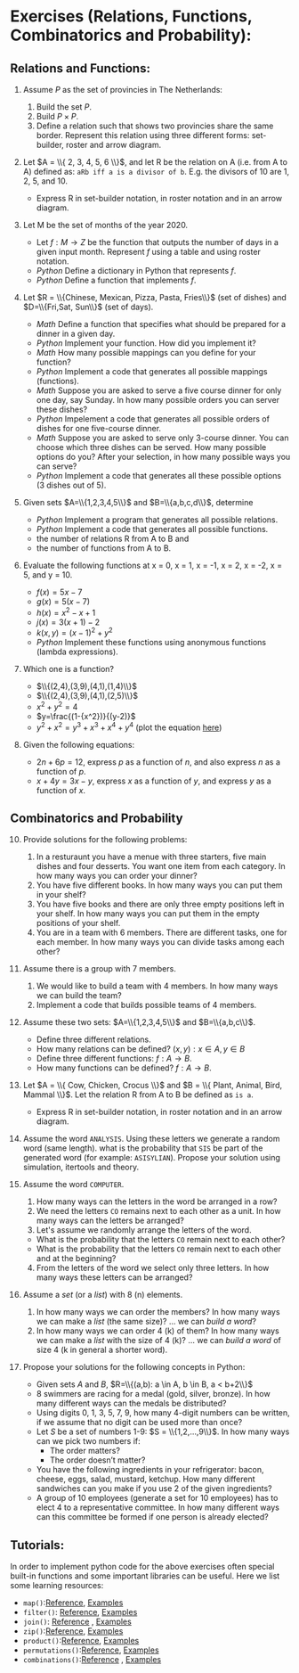 # Exercises (Relations, Functions, Combinatorics and Probability):

## Relations and Functions:
1. Assume $P$ as the set of provincies in The Netherlands:
	1. Build the set $P$.
	2. Build $P \times P$.
	3. Define a relation such that shows two provincies share the same border. Represent this relation using three different forms: set-builder, roster and arrow diagram.

2. Let $A = \\{ 2, 3, 4, 5, 6 \\}$, and let R be the relation on A (i.e. from A to A) defined as: `aRb iff a is a divisor of b`.  E.g. the divisors of 10 are 1, 2, 5, and 10.
    - Express R in set-builder notation, in roster notation and in an arrow diagram.

3. Let M be the set of months of the year 2020.
    - Let $f: M \rightarrow Z$ be the function that outputs the number of days in a given input month.  Represent $f$ using a table and using roster notation. 
    - *Python* Define a dictionary in Python that represents $f$.
    - *Python* Define a function that implements $f$. 

4. Let $R = \\{Chinese, Mexican, Pizza, Pasta, Fries\\}$ (set of dishes) and $D=\\{Fri,Sat, Sun\\}$ (set of days).
    - *Math* Define a function that specifies what should be prepared for a dinner in a given day.
    - *Python* Implement your function. How did you implement it?
    - *Math* How many possible mappings can you define for your function? 
    - *Python* Implement a code that generates all possible mappings (functions).
    - *Math* Suppose you are asked to serve a five course dinner for only one day, say Sunday. In how many possible orders you can server these dishes?
    - *Python* Impelement a code that generates all possible orders of dishes for one five-course dinner.
    - *Math* Suppose you are asked to serve only 3-course dinner. You can choose which three dishes can be served. How many possible options do you? After your selection, in how many possible ways you can serve?
    - *Python* Implement a code that generates all these possible options (3 dishes out of 5).


5. Given sets $A=\\{1,2,3,4,5\\}$ and $B=\\{a,b,c,d\\}$, determine  
    - *Python* Implement a program that generates all possible relations.
    - *Python* Implement a code that generates all possible functions.
    - the number of relations R from A to B and 
    - the number of functions from A to B.

7. Evaluate the following functions at x = 0, x = 1, x = -1, x = 2, x = -2, x = 5, and y = 10.
    - $f(x) = 5x - 7$
    - $g(x) = 5(x-7)$
    - $h(x) = {x^2} - x + 1$
    - $j(x) = 3(x+1) - 2$
    - $k(x,y) = {(x-1)^2} + {y^2}$
    - *Python* Implement these functions using anonymous functions (lambda expressions).

8. Which one is a function?
    - $\\{(2,4),(3,9),(4,1),(1,4)\\}$
    - $\\{(2,4),(3,9),(4,1),(2,5)\\}$
    - ${x^2}+{y^2}=4$
    - $y=\frac{(1-{x^2})}{(y-2)}$
    - $y^{2}+x^{2}=y^{3}+x^{3}+x^{4}+y^{4}$ (plot the equation [here](https://www.desmos.com/calculator))

9. Given the following equations:
    - $2n + 6p = 12$, express $p$ as a function of $n$, and also express $n$ as a function of $p$. 
    - $x + 4y = 3x - y$, express $x$ as a function of $y$, and express $y$ as a function of $x$.

## Combinatorics and Probability
10. Provide solutions for the following problems:
    1. In a resturaunt you have a menue with three starters, five main dishes and four desserts. You want one item from each category. In how many ways you can order your dinner?
    2. You have five different books. In how many ways you can put them in your shelf?
    3. You have five books and there are only three empty positions left in your shelf. In how many ways you can put them in the empty positions of your shelf.
    4. You are in a team with 6 members. There are different tasks, one for each member. In how many ways you can divide tasks among each other? 

11. Assume there is a group with 7 members.  
    1. We would like to build a team with 4 members. In how many ways we can build the team?
    2. Implement a code that builds possible teams of 4 members.

12. Assume these two sets: $A=\\{1,2,3,4,5\\}$ and $B=\\{a,b,c\\}$. 
    - Define three different relations.
    - How many relations can be defined? $(x,y): x \in A, y \in B$
    - Define three different functions: $f: A \rightarrow B$.
    - How many functions can be defined? $f: A \rightarrow B$.
13. Let $A = \\{ Cow, Chicken, Crocus \\}$ and $B = \\{ Plant, Animal, Bird, Mammal \\}$.  Let the relation R from A to B be defined as `is a`.
    - Express R in set-builder notation, in roster notation and in an arrow diagram.


14. Assume the word `ANALYSIS`. Using these letters we generate a random word (same length). what is the probability that `SIS` be part of the generated word (for example: `ASISYLIAN`). Propose your solution using simulation, itertools and theory.


15. Assume the word `COMPUTER`. 
    1. How many ways can the letters in the word be arranged in a row?
    2. We need the letters `CO` remains next to each other as a unit. In how many ways can the letters be arranged?
    3. Let's assume we randomly arrange the letters of the word. 
    - What is the probability that the letters `CO` remain next to each other?
    - What is the probability that the letters `CO` remain next to each other and at the beginning?
    4. From the letters of the word we select only three letters. In how many ways these letters can be arranged?


16. Assume a *set* (or a *list*) with 8 (n) elements.
    1. In how many ways we can order the members? In how many ways we can make a *list* (the same size)? ... we can *build a word*?
    2. In how many ways we can order 4 (k) of them? In how many ways we can make a *list* with the size of 4 (k)? ... we can *build a word* of size 4 (k in general a shorter word).

17. Propose your solutions for the following concepts in Python:
    - Given sets $A$ and $B$, $R=\\{(a,b): a \in A, b \in B, a < b+2\\}$
    - 8 swimmers are racing for a medal (gold, silver, bronze). In how many different ways can the medals be distributed?
    - Using digits 0, 1, 3, 5, 7, 9, how many 4-digit numbers can be written, if we assume that no digit can be used more than once?
    - Let $S$ be a set of numbers 1-9: $S = \\{1,2,...,9\\}$. In how many ways can we pick two numbers if:
        - The order matters?
        - The order doesn’t matter?
    - You have the following ingredients in your refrigerator: bacon, cheese, eggs, salad, mustard, ketchup. How many different sandwiches can you make if you use 2 of the given ingredients?
    - A group of 10 employees (generate a set for 10 employees) has to elect 4 to a representative committee. In how many different ways can this committee be formed if one person is already elected?

     
## Tutorials:

In order to implement python code for the above exercises often special built-in functions and some important libraries can be useful. Here we list some learning resources:
- `map()`:[Reference](https://docs.python.org/3/library/functions.html?highlight=map#map), [Examples](https://www.programiz.com/python-programming/methods/built-in/map)
- `filter()`: [Reference](https://docs.python.org/3/library/functions.html?highlight=map#filter), [Examples](https://www.programiz.com/python-programming/methods/built-in/filter)
- `join()`: [Reference](https://docs.python.org/3/library/stdtypes.html#str.join) , [Examples](https://www.programiz.com/python-programming/methods/string/join)
- `zip()`:[Reference](https://docs.python.org/3/library/functions.html?highlight=zip#zip), [Examples](https://www.programiz.com/python-programming/methods/built-in/zip)
- `product()`:[Reference](https://docs.python.org/3/library/itertools.html?highlight=combination#itertools.product), [Examples](https://note.nkmk.me/en/python-itertools-product/)
- `permutations()`:[Reference](https://docs.python.org/3/library/itertools.html?highlight=permutation#itertools.permutations), [Examples](https://inventwithpython.com/blog/2021/07/03/combinations-and-permutations-in-python-with-itertools/)
- `combinations()`:[Reference](https://docs.python.org/3/library/itertools.html?highlight=combination#itertools.combinations) , [Examples](https://inventwithpython.com/blog/2021/07/03/combinations-and-permutations-in-python-with-itertools/)
